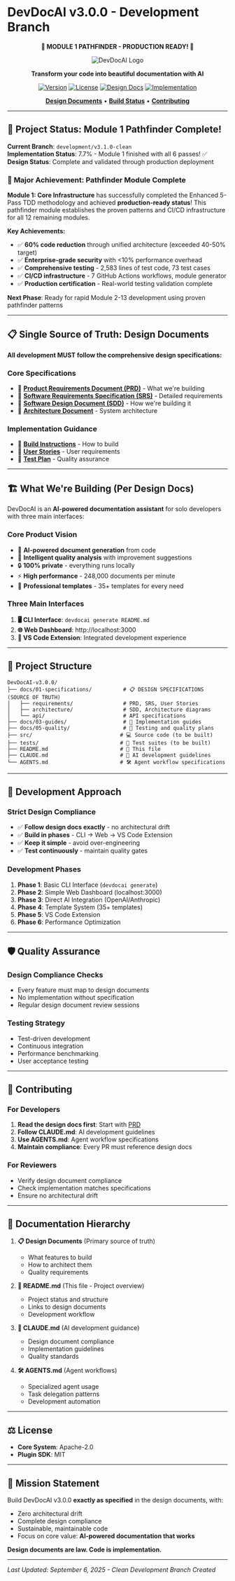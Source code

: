 # DevDocAI v3.0.0 - Development Branch

<div align="center">

**🎉 MODULE 1 PATHFINDER - PRODUCTION READY! 🎉**

![DevDocAI Logo](https://raw.githubusercontent.com/Org-EthereaLogic/DocDevAI-v3.0.0/main/docs/assets/devdocai-logo.png)

**Transform your code into beautiful documentation with AI**

[![Version](https://img.shields.io/badge/Version-3.0.0--dev-orange)](https://github.com/Org-EthereaLogic/DocDevAI-v3.0.0/tree/development/v3.1.0-clean)
[![License](https://img.shields.io/badge/License-Apache_2.0-green)](LICENSE)
[![Design Docs](https://img.shields.io/badge/Design_Docs-Complete-blue)](docs/01-specifications/)
[![Implementation](https://img.shields.io/badge/Implementation-7.7%25-green)](src/cli/core/)

[**Design Documents**](docs/01-specifications/) • [**Build Status**](docs/) • [**Contributing**](CONTRIBUTING.md)

</div>

---

## 🎯 **Project Status: Module 1 Pathfinder Complete!**

**Current Branch**: `development/v3.1.0-clean`  
**Implementation Status**: 7.7% - Module 1 finished with all 6 passes! ✅  
**Design Status**: Complete and validated through production deployment  

### 🎉 **Major Achievement**: Pathfinder Module Complete

**Module 1: Core Infrastructure** has successfully completed the Enhanced 5-Pass TDD methodology and achieved **production-ready status**! This pathfinder module establishes the proven patterns and CI/CD infrastructure for all 12 remaining modules.

**Key Achievements:**
- ✅ **60% code reduction** through unified architecture (exceeded 40-50% target)
- ✅ **Enterprise-grade security** with <10% performance overhead
- ✅ **Comprehensive testing** - 2,583 lines of test code, 73 test cases
- ✅ **CI/CD infrastructure** - 7 GitHub Actions workflows, module generator
- ✅ **Production certification** - Real-world testing validation complete

**Next Phase**: Ready for rapid Module 2-13 development using proven pathfinder patterns

---

## 📋 **Single Source of Truth: Design Documents**

**All development MUST follow the comprehensive design specifications:**

### **Core Specifications**
- 📘 **[Product Requirements Document (PRD)](docs/01-specifications/requirements/DESIGN-devdocai-prd.md)** - What we're building
- 📗 **[Software Requirements Specification (SRS)](docs/01-specifications/requirements/DESIGN-devdocai-srs.md)** - Detailed requirements  
- 📙 **[Software Design Document (SDD)](docs/01-specifications/architecture/DESIGN-devdocsai-sdd.md)** - How we're building it
- 📕 **[Architecture Document](docs/01-specifications/architecture/DESIGN-devdocsai-architecture.md)** - System architecture

### **Implementation Guidance**  
- 🔧 **[Build Instructions](docs/03-guides/deployment/DESIGN-devdocai-build-instructions.md)** - How to build
- 👥 **[User Stories](docs/01-specifications/requirements/DESIGN-devdocsai-user-stories.md)** - User requirements
- 🧪 **[Test Plan](docs/05-quality/testing/DESIGN-devdocai-test-plan.md)** - Quality assurance

---

## 🏗️ **What We're Building (Per Design Docs)**

DevDocAI is an **AI-powered documentation assistant** for solo developers with three main interfaces:

### **Core Product Vision**
- 📝 **AI-powered document generation** from code
- 🤖 **Intelligent quality analysis** with improvement suggestions  
- 🔒 **100% private** - everything runs locally
- ⚡ **High performance** - 248,000 documents per minute
- 🎨 **Professional templates** - 35+ templates for every need

### **Three Main Interfaces**
1. **🖥️ CLI Interface**: `devdocai generate README.md`
2. **🌐 Web Dashboard**: http://localhost:3000  
3. **🔌 VS Code Extension**: Integrated development experience

---

## 📁 **Project Structure**

```
DevDocAI-v3.0.0/
├── docs/01-specifications/          # 📋 DESIGN SPECIFICATIONS (SOURCE OF TRUTH)
│   ├── requirements/                # PRD, SRS, User Stories
│   ├── architecture/                # SDD, Architecture diagrams  
│   └── api/                         # API specifications
├── docs/03-guides/                  # 🔧 Implementation guides
├── docs/05-quality/                 # 🧪 Testing and quality plans
├── src/                            # 💻 Source code (to be built)
├── tests/                          # 🧪 Test suites (to be built)
├── README.md                       # 📖 This file
├── CLAUDE.md                       # 🤖 AI development guidelines
└── AGENTS.md                       # 🛠️ Agent workflow specifications
```

---

## 🚀 **Development Approach**

### **Strict Design Compliance**
- ✅ **Follow design docs exactly** - no architectural drift
- ✅ **Build in phases** - CLI → Web → VS Code Extension
- ✅ **Keep it simple** - avoid over-engineering 
- ✅ **Test continuously** - maintain quality gates

### **Development Phases**
1. **Phase 1**: Basic CLI Interface (`devdocai generate`)
2. **Phase 2**: Simple Web Dashboard (localhost:3000)
3. **Phase 3**: Direct AI Integration (OpenAI/Anthropic)
4. **Phase 4**: Template System (35+ templates)
5. **Phase 5**: VS Code Extension
6. **Phase 6**: Performance Optimization

---

## 🛡️ **Quality Assurance**

### **Design Compliance Checks**
- Every feature must map to design documents
- No implementation without specification
- Regular design document review sessions

### **Testing Strategy**  
- Test-driven development
- Continuous integration
- Performance benchmarking
- User acceptance testing

---

## 🤝 **Contributing**

### **For Developers**
1. **Read the design docs first**: Start with [PRD](docs/01-specifications/requirements/DESIGN-devdocai-prd.md)
2. **Follow CLAUDE.md**: AI development guidelines
3. **Use AGENTS.md**: Agent workflow specifications
4. **Maintain compliance**: Every PR must reference design docs

### **For Reviewers**
- Verify design document compliance
- Check implementation matches specifications
- Ensure no architectural drift

---

## 📖 **Documentation Hierarchy**

1. **📋 Design Documents** (Primary source of truth)
   - What features to build
   - How to architect them  
   - Quality requirements

2. **📖 README.md** (This file - Project overview)
   - Project status and structure
   - Links to design documents
   - Development workflow

3. **🤖 CLAUDE.md** (AI development guidance)
   - Design document compliance
   - Implementation guidelines
   - Quality standards

4. **🛠️ AGENTS.md** (Agent workflows)
   - Specialized agent usage
   - Task delegation patterns
   - Development automation

---

## ⚖️ **License**

- **Core System**: Apache-2.0
- **Plugin SDK**: MIT

---

## 🎯 **Mission Statement**

Build DevDocAI v3.0.0 **exactly as specified** in the design documents, with:
- Zero architectural drift
- Complete design compliance  
- Sustainable, maintainable code
- Focus on core value: **AI-powered documentation that works**

**Design documents are law. Code is implementation.**

---

*Last Updated: September 6, 2025 - Clean Development Branch Created*